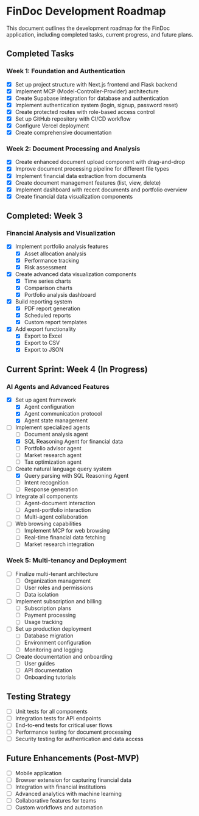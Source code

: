 # FinDoc Development Roadmap

This document outlines the development roadmap for the FinDoc application, including completed tasks, current progress, and future plans.

## Completed Tasks

### Week 1: Foundation and Authentication

- [x] Set up project structure with Next.js frontend and Flask backend
- [x] Implement MCP (Model-Controller-Provider) architecture
- [x] Create Supabase integration for database and authentication
- [x] Implement authentication system (login, signup, password reset)
- [x] Create protected routes with role-based access control
- [x] Set up GitHub repository with CI/CD workflow
- [x] Configure Vercel deployment
- [x] Create comprehensive documentation

### Week 2: Document Processing and Analysis

- [x] Create enhanced document upload component with drag-and-drop
- [x] Improve document processing pipeline for different file types
- [x] Implement financial data extraction from documents
- [x] Create document management features (list, view, delete)
- [x] Implement dashboard with recent documents and portfolio overview
- [x] Create financial data visualization components

## Completed: Week 3

### Financial Analysis and Visualization

- [x] Implement portfolio analysis features
  - [x] Asset allocation analysis
  - [x] Performance tracking
  - [x] Risk assessment
- [x] Create advanced data visualization components
  - [x] Time series charts
  - [x] Comparison charts
  - [x] Portfolio analysis dashboard
- [x] Build reporting system
  - [x] PDF report generation
  - [x] Scheduled reports
  - [x] Custom report templates
- [x] Add export functionality
  - [x] Export to Excel
  - [x] Export to CSV
  - [x] Export to JSON

## Current Sprint: Week 4 (In Progress)

### AI Agents and Advanced Features

- [x] Set up agent framework
  - [x] Agent configuration
  - [x] Agent communication protocol
  - [x] Agent state management
- [ ] Implement specialized agents
  - [ ] Document analysis agent
  - [x] SQL Reasoning Agent for financial data
  - [ ] Portfolio advisor agent
  - [ ] Market research agent
  - [ ] Tax optimization agent
- [ ] Create natural language query system
  - [x] Query parsing with SQL Reasoning Agent
  - [ ] Intent recognition
  - [ ] Response generation
- [ ] Integrate all components
  - [ ] Agent-document interaction
  - [ ] Agent-portfolio interaction
  - [ ] Multi-agent collaboration
- [ ] Web browsing capabilities
  - [ ] Implement MCP for web browsing
  - [ ] Real-time financial data fetching
  - [ ] Market research integration

### Week 5: Multi-tenancy and Deployment

- [ ] Finalize multi-tenant architecture
  - [ ] Organization management
  - [ ] User roles and permissions
  - [ ] Data isolation
- [ ] Implement subscription and billing
  - [ ] Subscription plans
  - [ ] Payment processing
  - [ ] Usage tracking
- [ ] Set up production deployment
  - [ ] Database migration
  - [ ] Environment configuration
  - [ ] Monitoring and logging
- [ ] Create documentation and onboarding
  - [ ] User guides
  - [ ] API documentation
  - [ ] Onboarding tutorials

## Testing Strategy

- [ ] Unit tests for all components
- [ ] Integration tests for API endpoints
- [ ] End-to-end tests for critical user flows
- [ ] Performance testing for document processing
- [ ] Security testing for authentication and data access

## Future Enhancements (Post-MVP)

- [ ] Mobile application
- [ ] Browser extension for capturing financial data
- [ ] Integration with financial institutions
- [ ] Advanced analytics with machine learning
- [ ] Collaborative features for teams
- [ ] Custom workflows and automation
